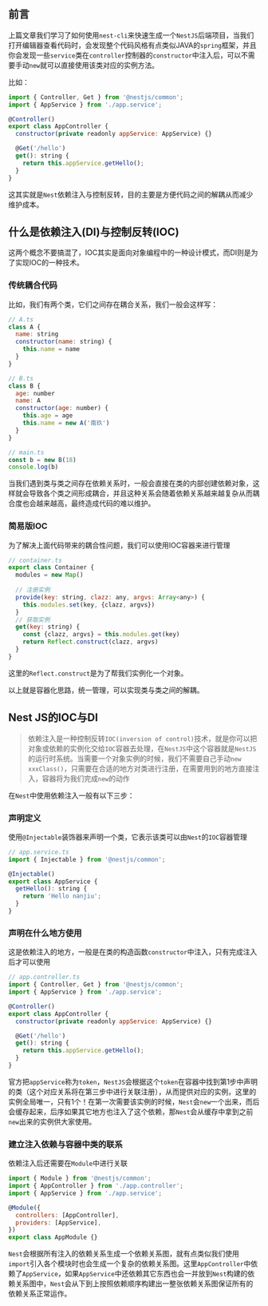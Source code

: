 ## 前言

上篇文章我们学习了如何使用`nest-cli`来快速生成一个`NestJS`后端项目，当我们打开编辑器查看代码时，会发现整个代码风格有点类似JAVA的`spring`框架，并且你会发现一些`service`类在`controller`控制器的`constructor`中注入后，可以不需要手动`new`就可以直接使用该类对应的实例方法。

比如：

```js
import { Controller, Get } from '@nestjs/common';
import { AppService } from './app.service';

@Controller()
export class AppController {
  constructor(private readonly appService: AppService) {}

  @Get('/hello')
  get(): string {
    return this.appService.getHello();
  }
}
```

这其实就是`Nest`依赖注入与控制反转，目的主要是方便代码之间的解耦从而减少维护成本。

## 什么是依赖注入(DI)与控制反转(IOC)

这两个概念不要搞混了，IOC其实是面向对象编程中的一种设计模式，而DI则是为了实现IOC的一种技术。

### 传统耦合代码

比如，我们有两个类，它们之间存在耦合关系，我们一般会这样写：

```js
// A.ts
class A {
  name: string
  constructor(name: string) {
    this.name = name
  }
}

// B.ts
class B {
  age: number
  name: A
  constructor(age: number) {
    this.age = age
    this.name = new A('南玖')
  }
}

// main.ts
const b = new B(18)
console.log(b)
```

当我们遇到类与类之间存在依赖关系时，一般会直接在类的内部创建依赖对象，这样就会导致各个类之间形成耦合，并且这种关系会随着依赖关系越来越复杂从而耦合度也会越来越高，最终造成代码的难以维护。

### 简易版IOC

为了解决上面代码带来的耦合性问题，我们可以使用IOC容器来进行管理

```js
// container.ts
export class Container {
  modules = new Map()
  
  // 注册实例
  provide(key: string, clazz: any, argvs: Array<any>) {
    this.modules.set(key, {clazz, argvs})
  }
  // 获取实例
  get(key: string) {
    const {clazz, argvs} = this.modules.get(key)
    return Reflect.construct(clazz, argvs)
  }
}
```

这里的`Reflect.construct`是为了帮我们实例化一个对象。

以上就是容器化思路，统一管理，可以实现类与类之间的解耦。

## Nest JS的IOC与DI

> 依赖注入是一种控制反转`IOC(inversion of control)`技术，就是你可以把对象或依赖的实例化交给`IOC`容器去处理，在`NestJS`中这个容器就是`NestJS`的运行时系统。当需要一个对象实例的时候，我们不需要自己手动`new xxxClass()`，只需要在合适的地方对类进行注册，在需要用到的地方直接注入，容器将为我们完成`new`的动作

在`Nest`中使用依赖注入一般有以下三步：

### 声明定义

使用`@Injectable`装饰器来声明一个类，它表示该类可以由`Nest`的`IOC`容器管理

```js
// app.service.ts
import { Injectable } from '@nestjs/common';

@Injectable()
export class AppService {
  getHello(): string {
    return 'Hello nanjiu';
  }
}
```

### 声明在什么地方使用

这是依赖注入的地方，一般是在类的构造函数`constructor`中注入，只有完成注入后才可以使用

```js
// app.controller.ts
import { Controller, Get } from '@nestjs/common';
import { AppService } from './app.service';

@Controller()
export class AppController {
  constructor(private readonly appService: AppService) {}

  @Get('/hello')
  get(): string {
    return this.appService.getHello();
  }
}

```

官方把`appService`称为`token`，`NestJS`会根据这个`token`在容器中找到第1步中声明的类（这个对应关系将在第三步中进行关联注册），从而提供对应的实例，这里的实例全局唯一，只有1个！在第一次需要该实例的时候，`Nest`会`new`一个出来，而后会缓存起来，后序如果其它地方也注入了这个依赖，那`Nest`会从缓存中拿到之前`new`出来的实例供大家使用。

### 建立注入依赖与容器中类的联系

依赖注入后还需要在`Module`中进行关联

```js
import { Module } from '@nestjs/common';
import { AppController } from './app.controller';
import { AppService } from './app.service';

@Module({
  controllers: [AppController],
  providers: [AppService],
})
export class AppModule {}

```

`Nest`会根据所有注入的依赖关系生成一个依赖关系图，就有点类似我们使用`import`引入各个模块时也会生成一个复杂的依赖关系图。这里`AppController`中依赖了`AppService`，如果`AppService`中还依赖其它东西也会一并放到`Nest`构建的依赖关系图中，`Nest`会从下到上按照依赖顺序构建出一整张依赖关系图保证所有的依赖关系正常运作。